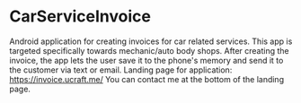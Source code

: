 # CarServiceInvoice
Android application for creating invoices for car related services. This app is targeted specifically towards mechanic/auto body shops. 
After creating the invoice, the app lets the user save it to the phone's memory and send it to the customer via text or
email.
Landing page for application: https://invoice.ucraft.me/
You can contact me at the bottom of the landing page.
